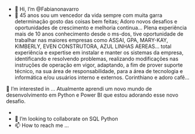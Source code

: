 - 👋 Hi, I’m @Fabianonavarro
- 
  🌱 45 anos sou um vencedor da vida sempre com muita garra determinação gosto das coisas bem feitas;
Adoro novos desafios e oportunidades de crescimento e melhoria continua...
Plena experiência mais de 10 anos conhecimento desde o ms-dos, tive oportunidade de trabalhar nas maiores empresas como ASSAI, GPA, MARY-KAY, KIMBERLY, EVEN CONSTRUTORA, AZUL LINHAS AEREAS... total experiência e expertise em instalar e manter os sistemas da empresa, identificando e resolvendo problemas, realizando modificações nas instruções de operação em vigor, adaptando, a fim de prover suporte técnico, na sua área de responsabilidade, para a área de tecnologia e informática e/ou usuários interno e externos.
Corinthiano e adoro cafê...

👀 I’m interested in ... Atualmente aprendi um novo mundo de desenvolvimento em Python e Power BI que estou adorando esse novo desafio.

- 
- 💞️ I’m looking to collaborate on SQL Python
- 📫 How to reach me ...

<!---
Fabianonavarro/Fabianonavarro is a ✨ special ✨ repository because its `README.md` (this file) appears on your GitHub profile.
You can click the Preview link to take a look at your changes.
--->
